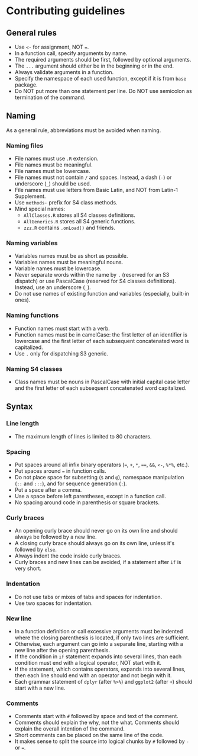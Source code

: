 # Contributing guidelines

## General rules

* Use `<-` for assignment, NOT `=`.
* In a function call, specify arguments by name.
* The required arguments should be first, followed by optional arguments.
* The `...` argument should either be in the beginning or in the end.
* Always validate arguments in a function.
* Specify the namespace of each used function, except if it is from `base` package.
* Do NOT put more than one statement per line. Do NOT use semicolon as termination of the command.

## Naming
As a general rule, abbreviations must be avoided when naming.

### Naming files

* File names must use `.R` extension.
* File names must be meaningful.
* File names must be lowercase.
* File names must not contain `/` and spaces. Instead, a dash (`-`) or underscore (`_`) should be used.
* File names must use letters from Basic Latin, and NOT from Latin-1 Supplement.
* Use `methods-` prefix for S4 class methods.
* Mind special names:
    * `AllClasses.R` stores all S4 classes definitions.
    * `AllGenerics.R` stores all S4 generic functions.
    * `zzz.R` contains `.onLoad()` and friends.

### Naming variables

* Variables names must be as short as possible.
* Variables names must be meaningful nouns.
* Variable names must be lowercase.
* Never separate words within the name by `.` (reserved for an S3 dispatch) or use PascalCase (reserved for S4 classes definitions). Instead, use an underscore (`_`).
* Do not use names of existing function and variables (especially, built-in ones).

### Naming functions

* Function names must start with a verb.
* Function names must be in camelCase: the first letter of an identifier is lowercase and the first letter of each subsequent concatenated word is capitalized.
* Use `.` only for dispatching S3 generic.

### Naming S4 classes

* Class names must be nouns in PascalCase with initial capital case letter and the first letter of each subsequent concatenated word capitalized.

## Syntax
### Line length

* The maximum length of lines is limited to 80 characters.

### Spacing

* Put spaces around all infix binary operators (`=`, `+`, `*`, `==`, `&&`, `<-`, `%*%`, etc.).
* Put spaces around `=` in function calls.
* Do not place space for subsetting (`$` and `@`), namespace manipulation (`::` and `:::`), and for sequence generation (`:`).
* Put a space after a comma.
* Use a space before left parentheses, except in a function call.
* No spacing around code in parenthesis or square brackets.

### Curly braces

* An opening curly brace should never go on its own line and should always be followed by a new line.
* A closing curly brace should always go on its own line, unless it's followed by `else`.
* Always indent the code inside curly braces.
* Curly braces and new lines can be avoided, if a statement after `if` is very short.

### Indentation

* Do not use tabs or mixes of tabs and spaces for indentation.
* Use two spaces for indentation.

### New line

* In a function definition or call excessive arguments must be indented where the closing parenthesis is located, if only two lines are sufficient.
* Otherwise, each argument can go into a separate line, starting with a new line after the opening parenthesis.
* If the condition in `if` statement expands into several lines, than each condition must end with a logical operator, NOT start with it.
* If the statement, which contains operators, expands into several lines, then each line should end with an operator and not begin with it.
* Each grammar statement of `dplyr` (after `%>%`) and `ggplot2` (after `+`) should start with a new line.

### Comments

* Comments start with `#` followed by space and text of the comment.
* Comments should explain the why, not the what. Comments should explain the overall intention of the command.
* Short comments can be placed on the same line of the code.
* It makes sense to split the source into logical chunks by `#` followed by `-` or `=`.
